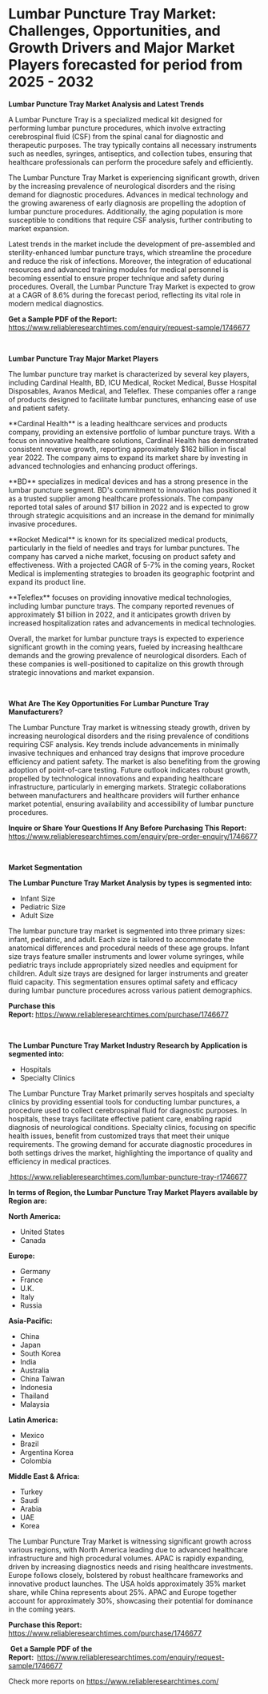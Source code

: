 <p><h1>Lumbar Puncture Tray Market: Challenges, Opportunities, and Growth Drivers and Major Market Players forecasted for period from 2025 - 2032</h1></p><p><strong>Lumbar Puncture Tray Market Analysis and Latest Trends</strong></p>
<p><p>A Lumbar Puncture Tray is a specialized medical kit designed for performing lumbar puncture procedures, which involve extracting cerebrospinal fluid (CSF) from the spinal canal for diagnostic and therapeutic purposes. The tray typically contains all necessary instruments such as needles, syringes, antiseptics, and collection tubes, ensuring that healthcare professionals can perform the procedure safely and efficiently.</p><p>The Lumbar Puncture Tray Market is experiencing significant growth, driven by the increasing prevalence of neurological disorders and the rising demand for diagnostic procedures. Advances in medical technology and the growing awareness of early diagnosis are propelling the adoption of lumbar puncture procedures. Additionally, the aging population is more susceptible to conditions that require CSF analysis, further contributing to market expansion.</p><p>Latest trends in the market include the development of pre-assembled and sterility-enhanced lumbar puncture trays, which streamline the procedure and reduce the risk of infections. Moreover, the integration of educational resources and advanced training modules for medical personnel is becoming essential to ensure proper technique and safety during procedures. Overall, the Lumbar Puncture Tray Market is expected to grow at a CAGR of 8.6% during the forecast period, reflecting its vital role in modern medical diagnostics.</p></p>
<p><strong>Get a Sample PDF of the Report:&nbsp;</strong> <a href="https://www.reliableresearchtimes.com/enquiry/request-sample/1746677?utm_campaign=3009&utm_medium=2&utm_source=Github&utm_content=ia&utm_term=03032025&utm_id=lumbar-puncture-tray">https://www.reliableresearchtimes.com/enquiry/request-sample/1746677</a></p>
<p>&nbsp;</p>
<p><strong>Lumbar Puncture Tray Major Market Players</strong></p>
<p><p>The lumbar puncture tray market is characterized by several key players, including Cardinal Health, BD, ICU Medical, Rocket Medical, Busse Hospital Disposables, Avanos Medical, and Teleflex. These companies offer a range of products designed to facilitate lumbar punctures, enhancing ease of use and patient safety.</p><p>**Cardinal Health** is a leading healthcare services and products company, providing an extensive portfolio of lumbar puncture trays. With a focus on innovative healthcare solutions, Cardinal Health has demonstrated consistent revenue growth, reporting approximately $162 billion in fiscal year 2022. The company aims to expand its market share by investing in advanced technologies and enhancing product offerings.</p><p>**BD** specializes in medical devices and has a strong presence in the lumbar puncture segment. BD's commitment to innovation has positioned it as a trusted supplier among healthcare professionals. The company reported total sales of around $17 billion in 2022 and is expected to grow through strategic acquisitions and an increase in the demand for minimally invasive procedures.</p><p>**Rocket Medical** is known for its specialized medical products, particularly in the field of needles and trays for lumbar punctures. The company has carved a niche market, focusing on product safety and effectiveness. With a projected CAGR of 5-7% in the coming years, Rocket Medical is implementing strategies to broaden its geographic footprint and expand its product line.</p><p>**Teleflex** focuses on providing innovative medical technologies, including lumbar puncture trays. The company reported revenues of approximately $1 billion in 2022, and it anticipates growth driven by increased hospitalization rates and advancements in medical technologies.</p><p>Overall, the market for lumbar puncture trays is expected to experience significant growth in the coming years, fueled by increasing healthcare demands and the growing prevalence of neurological disorders. Each of these companies is well-positioned to capitalize on this growth through strategic innovations and market expansion.</p></p>
<p>&nbsp;</p>
<p><strong>What Are The Key Opportunities For Lumbar Puncture Tray Manufacturers?</strong></p>
<p><p>The Lumbar Puncture Tray market is witnessing steady growth, driven by increasing neurological disorders and the rising prevalence of conditions requiring CSF analysis. Key trends include advancements in minimally invasive techniques and enhanced tray designs that improve procedure efficiency and patient safety. The market is also benefiting from the growing adoption of point-of-care testing. Future outlook indicates robust growth, propelled by technological innovations and expanding healthcare infrastructure, particularly in emerging markets. Strategic collaborations between manufacturers and healthcare providers will further enhance market potential, ensuring availability and accessibility of lumbar puncture procedures.</p></p>
<p><strong>Inquire or Share Your Questions If Any Before Purchasing This Report:</strong> <a href="https://www.reliableresearchtimes.com/enquiry/pre-order-enquiry/1746677?utm_campaign=3009&utm_medium=2&utm_source=Github&utm_content=ia&utm_term=03032025&utm_id=lumbar-puncture-tray">https://www.reliableresearchtimes.com/enquiry/pre-order-enquiry/1746677</a></p>
<p>&nbsp;</p>
<p><strong>Market Segmentation</strong></p>
<p><strong>The Lumbar Puncture Tray Market Analysis by types is segmented into:</strong></p>
<p><ul><li>Infant Size</li><li>Pediatric Size</li><li>Adult Size</li></ul></p>
<p><p>The lumbar puncture tray market is segmented into three primary sizes: infant, pediatric, and adult. Each size is tailored to accommodate the anatomical differences and procedural needs of these age groups. Infant size trays feature smaller instruments and lower volume syringes, while pediatric trays include appropriately sized needles and equipment for children. Adult size trays are designed for larger instruments and greater fluid capacity. This segmentation ensures optimal safety and efficacy during lumbar puncture procedures across various patient demographics.</p></p>
<p><strong>Purchase this Report:&nbsp;</strong><a href="https://www.reliableresearchtimes.com/purchase/1746677?utm_campaign=3009&utm_medium=2&utm_source=Github&utm_content=ia&utm_term=03032025&utm_id=lumbar-puncture-tray">https://www.reliableresearchtimes.com/purchase/1746677</a></p>
<p>&nbsp;</p>
<p><strong>The Lumbar Puncture Tray Market Industry Research by Application is segmented into:</strong></p>
<p><ul><li>Hospitals</li><li>Specialty Clinics</li></ul></p>
<p><p>The Lumbar Puncture Tray Market primarily serves hospitals and specialty clinics by providing essential tools for conducting lumbar punctures, a procedure used to collect cerebrospinal fluid for diagnostic purposes. In hospitals, these trays facilitate effective patient care, enabling rapid diagnosis of neurological conditions. Specialty clinics, focusing on specific health issues, benefit from customized trays that meet their unique requirements. The growing demand for accurate diagnostic procedures in both settings drives the market, highlighting the importance of quality and efficiency in medical practices.</p></p>
<p><a href="https://www.reliableresearchtimes.com/lumbar-puncture-tray-r1746677?utm_campaign=3009&utm_medium=2&utm_source=Github&utm_content=ia&utm_term=03032025&utm_id=lumbar-puncture-tray">&nbsp;https://www.reliableresearchtimes.com/lumbar-puncture-tray-r1746677</a></p>
<p><strong>In terms of Region, the Lumbar Puncture Tray Market Players available by Region are:</strong></p>
<p>
    <p> <strong> North America: </strong>
        <ul>
            <li>United States</li>
            <li>Canada</li>
        </ul>
        </p> 
    <p> <strong> Europe: </strong>
        <ul>
            <li>Germany</li>
            <li>France</li>
            <li>U.K.</li>
            <li>Italy</li>
            <li>Russia</li>
        </ul>
        </p> 
    <p> <strong> Asia-Pacific: </strong>
        <ul>
            <li>China</li>
            <li>Japan</li>
            <li>South Korea</li>
            <li>India</li>
            <li>Australia</li>
            <li>China Taiwan</li>
            <li>Indonesia</li>
            <li>Thailand</li>
            <li>Malaysia</li>
        </ul>
        </p> 
    <p> <strong> Latin America: </strong>
        <ul>
            <li>Mexico</li>
            <li>Brazil</li>
            <li>Argentina Korea</li>
            <li>Colombia</li>
        </ul>
        </p> 
    <p> <strong> Middle East & Africa: </strong>
        <ul>
            <li>Turkey</li>
            <li>Saudi</li>
            <li>Arabia</li>
            <li>UAE</li>
            <li>Korea</li>
        </ul>
    </p>
    </p>
<p><p>The Lumbar Puncture Tray Market is witnessing significant growth across various regions, with North America leading due to advanced healthcare infrastructure and high procedural volumes. APAC is rapidly expanding, driven by increasing diagnostics needs and rising healthcare investments. Europe follows closely, bolstered by robust healthcare frameworks and innovative product launches. The USA holds approximately 35% market share, while China represents about 25%. APAC and Europe together account for approximately 30%, showcasing their potential for dominance in the coming years.</p></p>
<p><strong>Purchase this Report: </strong><a href="https://www.reliableresearchtimes.com/purchase/1746677?utm_campaign=3009&utm_medium=2&utm_source=Github&utm_content=ia&utm_term=03032025&utm_id=lumbar-puncture-tray">https://www.reliableresearchtimes.com/purchase/1746677</a></p>
<p>&nbsp;<strong>Get a Sample PDF of the Report:&nbsp;&nbsp;</strong><a href="https://www.reliableresearchtimes.com/enquiry/request-sample/1746677?utm_campaign=3009&utm_medium=2&utm_source=Github&utm_content=ia&utm_term=03032025&utm_id=lumbar-puncture-tray">https://www.reliableresearchtimes.com/enquiry/request-sample/1746677</a></p>
<p><strong></strong></p>
<p>Check more reports on <a href="https://www.reliableresearchtimes.com/?utm_campaign=3009&utm_medium=2&utm_source=Github&utm_content=ia&utm_term=03032025&utm_id=lumbar-puncture-tray">https://www.reliableresearchtimes.com/</a></p>